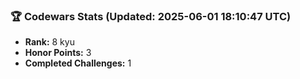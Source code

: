 ### 🏆 Codewars Stats (Updated: 2025-06-01 18:10:47 UTC)

- **Rank:** 8 kyu
- **Honor Points:** 3
- **Completed Challenges:** 1
